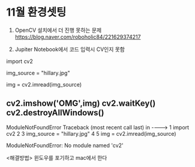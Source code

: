 # 11월 환경셋팅

1. OpenCV 설치에서 더 진행 못하는 문제
https://blog.naver.com/roboholic84/221629374217

2. Jupiter Notebook에서 코드 입력시 CV인지 못함

import cv2

img_source = "hillary.jpg"

img = cv2.imread(img_source)

cv2.imshow('OMG',img)
cv2.waitKey()
cv2.destroyAllWindows()
---------------------------------------------------------------------------
ModuleNotFoundError                       Traceback (most recent call last)
<ipython-input-1-f3bfbcf87852> in <module>
----> 1 import cv2
      2 
      3 img_source = "hillary.jpg"
      4 
      5 img = cv2.imread(img_source)

ModuleNotFoundError: No module named 'cv2'

<해결방법>
윈도우를 포기하고 mac에서 한다
